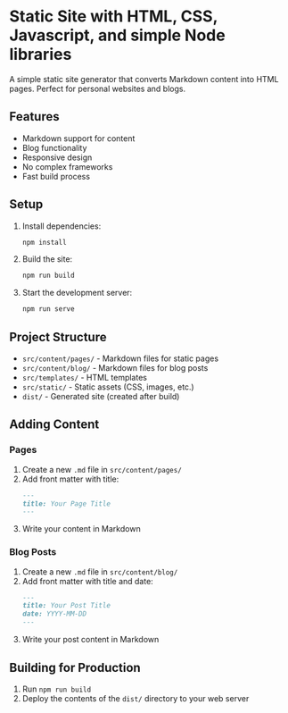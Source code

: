 # Static Site with HTML, CSS, Javascript, and simple Node libraries

A simple static site generator that converts Markdown content into HTML pages. Perfect for personal websites and blogs.

## Features

- Markdown support for content
- Blog functionality
- Responsive design
- No complex frameworks
- Fast build process

## Setup

1. Install dependencies:
   ```bash
   npm install
   ```

2. Build the site:
   ```bash
   npm run build
   ```

3. Start the development server:
   ```bash
   npm run serve
   ```

## Project Structure

- `src/content/pages/` - Markdown files for static pages
- `src/content/blog/` - Markdown files for blog posts
- `src/templates/` - HTML templates
- `src/static/` - Static assets (CSS, images, etc.)
- `dist/` - Generated site (created after build)

## Adding Content

### Pages

1. Create a new `.md` file in `src/content/pages/`
2. Add front matter with title:
   ```md
   ---
   title: Your Page Title
   ---
   ```
3. Write your content in Markdown

### Blog Posts

1. Create a new `.md` file in `src/content/blog/`
2. Add front matter with title and date:
   ```md
   ---
   title: Your Post Title
   date: YYYY-MM-DD
   ---
   ```
3. Write your post content in Markdown

## Building for Production

1. Run `npm run build`
2. Deploy the contents of the `dist/` directory to your web server
